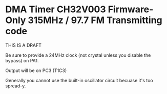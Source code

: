 # DMA Timer CH32V003 Firmware-Only 315MHz / 97.7 FM Transmitting code

THIS IS A DRAFT

Be sure to provide a 24MHz clock (not crystal unless you disable the bypass) on PA1.

Output will be on PC3 (T1C3)

Generally you cannot use the built-in oscillator circuit becuase it's too spread-y.
